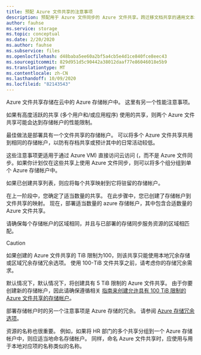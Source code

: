 ```yaml
---
title: 预配 Azure 文件共享的注意事项
description: 预配用于 Azure 文件同步的 Azure 文件共享。跨迁移文档共享的通用文本块。
author: fauhse
ms.service: storage
ms.topic: conceptual
ms.date: 2/20/2020
ms.author: fauhse
ms.subservice: files
ms.openlocfilehash: d48baba5ee60a2bf5a4cb5e4d1ce840fce8eec43
ms.sourcegitcommit: 829d951d5c90442a38012daaf77e86046018e5b9
ms.translationtype: MT
ms.contentlocale: zh-CN
ms.lasthandoff: 10/09/2020
ms.locfileid: "82143543"
---
```

Azure 文件共享存储在云中的 Azure 存储帐户中。
这里有另一个性能注意事项。

如果有高度活跃的共享 (多个用户和/或应用程序) 使用的共享，则两个 Azure 文件共享可能会达到存储帐户的性能限制。

最佳做法是部署具有一个文件共享的存储帐户。
可以将多个 Azure 文件共享共用到相同的存储帐户，以防有存档共享或预计其中的日常活动较低。

这些注意事项更适用于通过 Azure VM) 直接访问云访问 (，而不是 Azure 文件同步。如果你计划仅在这些共享上使用 Azure 文件同步，则可以将多个组分组到单个 Azure 存储帐户中。

如果已创建共享列表，则应将每个共享映射到它将驻留的存储帐户。

在上一阶段中，您确定了适当数量的共享。 在此步骤中，您已创建了存储帐户到文件共享的映射。 现在，部署适当数量的 azure 存储帐户，其中包含合适数量的 Azure 文件共享。

请确保每个存储帐户的区域相同，并且与已部署的存储同步服务资源的区域相匹配。

> [!CAUTION]
> 如果创建的 Azure 文件共享的 TiB 限制为100，则该共享只能使用本地冗余存储或区域冗余存储冗余选项。 使用 100-TiB 文件共享之前，请考虑你的存储冗余需求。

默认情况下，默认情况下，将创建具有 5 TiB 限制的 Azure 文件共享。 由于你要创建新的存储帐户，因此请确保遵循相关 [指南来创建允许具有 100 TiB 限制的 Azure 文件共享的存储帐户](../articles/storage/files/storage-files-how-to-create-large-file-share.md)。

部署存储帐户时的另一个注意事项是 Azure 存储的冗余。 请参阅 [Azure 存储冗余选项](../articles/storage/common/storage-redundancy.md)。

资源的名称也很重要。 例如，如果将 HR 部门的多个共享分组到一个 Azure 存储帐户中，则应适当地命名存储帐户。 同样，命名 Azure 文件共享时，应使用与用于本地对应项的名称类似的名称。